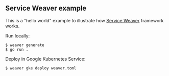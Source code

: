 ## Service Weaver example

This is a "hello world" example to illustrate how [Service Weaver](https://serviceweaver.dev) framework works.

Run locally:

```
$ weaver generate
$ go run .
```

Deploy in Google Kubernetes Service:

```
$ weaver gke deploy weaver.toml
```